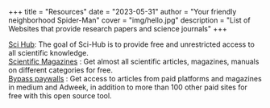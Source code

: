 +++
title = "Resources"
date = "2023-05-31"
author = "Your friendly neighborhood Spider-Man"
cover = "img/hello.jpg"
description = "List of Websites that provide research papers and science journals"
+++

[Sci Hub](https://sci-hub.st): The goal of Sci-Hub is to provide free and unrestricted access to all scientific knowledge. \
[Scientific Magazines](https://scientificmagazines.top/) : Get almost all scientific articles, magazines, manuals on different categories for free. \
[Bypass paywalls](https://github.com/iamadamdev/bypass-paywalls-chrome) : Get access to articles from paid platforms and magazines in medium and Adweek, in addition to more than 100 other paid sites for free with this open source tool.
